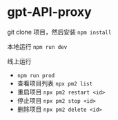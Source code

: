 # gpt-API-proxy

git clone 项目，然后安装 `npm install`

本地运行 `npm run dev`

线上运行

- `npm run prod`
- 查看项目列表 `npx pm2 list`
- 重启项目 `npx pm2 restart <id>`
- 停止项目 `npx pm2 stop <id>`
- 删除项目 `npx pm2 delete <id>`
